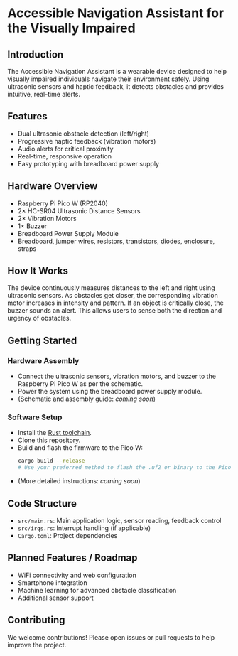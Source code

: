 # Accessible Navigation Assistant for the Visually Impaired

## Introduction
The Accessible Navigation Assistant is a wearable device designed to help visually impaired individuals navigate their environment safely. Using ultrasonic sensors and haptic feedback, it detects obstacles and provides intuitive, real-time alerts.

## Features
- Dual ultrasonic obstacle detection (left/right)
- Progressive haptic feedback (vibration motors)
- Audio alerts for critical proximity
- Real-time, responsive operation
- Easy prototyping with breadboard power supply

## Hardware Overview
- Raspberry Pi Pico W (RP2040)
- 2× HC-SR04 Ultrasonic Distance Sensors
- 2× Vibration Motors
- 1× Buzzer
- Breadboard Power Supply Module
- Breadboard, jumper wires, resistors, transistors, diodes, enclosure, straps

## How It Works
The device continuously measures distances to the left and right using ultrasonic sensors. As obstacles get closer, the corresponding vibration motor increases in intensity and pattern. If an object is critically close, the buzzer sounds an alert. This allows users to sense both the direction and urgency of obstacles.

## Getting Started

### Hardware Assembly
- Connect the ultrasonic sensors, vibration motors, and buzzer to the Raspberry Pi Pico W as per the schematic.
- Power the system using the breadboard power supply module.
- (Schematic and assembly guide: _coming soon_)

### Software Setup
- Install the [Rust toolchain](https://www.rust-lang.org/tools/install).
- Clone this repository.
- Build and flash the firmware to the Pico W:
  ```sh
  cargo build --release
  # Use your preferred method to flash the .uf2 or binary to the Pico W
  ```
- (More detailed instructions: _coming soon_)

## Code Structure
- `src/main.rs`: Main application logic, sensor reading, feedback control
- `src/irqs.rs`: Interrupt handling (if applicable)
- `Cargo.toml`: Project dependencies

## Planned Features / Roadmap
- WiFi connectivity and web configuration
- Smartphone integration
- Machine learning for advanced obstacle classification
- Additional sensor support

## Contributing
We welcome contributions! Please open issues or pull requests to help improve the project.
